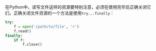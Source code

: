 在Python中，读写文件这样的资源要特别注意，必须在使用完毕后正确关闭它们。正确关闭文件资源的一个方法是使用`try...finally`：
```python
try:
    f = open('/path/to/file', 'r')
    f.read()
finally:
    if f:
        f.close()
```



